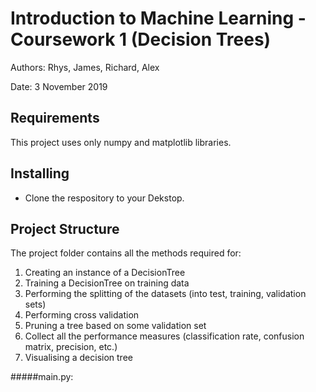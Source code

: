 # Introduction to Machine Learning - Coursework 1 (Decision Trees)

Authors: Rhys, James, Richard, Alex

Date: 3 November 2019


## Requirements

This project uses only numpy and matplotlib libraries.


## Installing

* Clone the respository to your Dekstop.




## Project Structure

The project folder contains all the methods required for:
1. Creating an instance of a DecisionTree
2. Training a DecisionTree on training data
3. Performing the splitting of the datasets (into test, training, validation sets)
4. Performing cross validation 
5. Pruning a tree based on some validation set
6. Collect all the performance measures (classification rate, confusion matrix, precision, etc.)
7. Visualising a decision tree

#####main.py:
    


